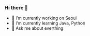 ### Hi there 👋

- 🔭 I’m currently working on Seoul
- 🌱 I’m currently learning Java, Python
- 💬 Ask me about everthing

